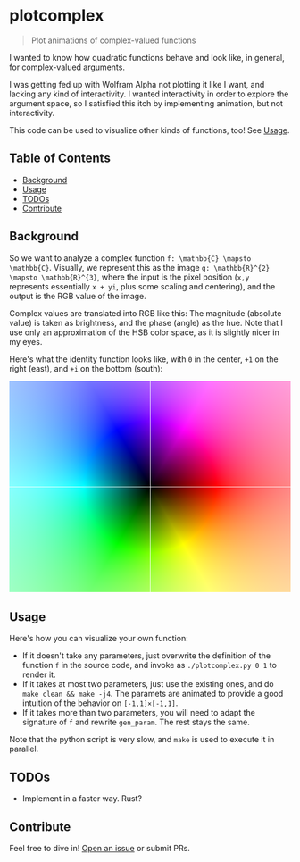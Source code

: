 # plotcomplex

> Plot animations of complex-valued functions

I wanted to know how quadratic functions behave and look like,
in general, for complex-valued arguments.

I was getting fed up with Wolfram Alpha not plotting it like I want,
and lacking any kind of interactivity.
I wanted interactivity in order to explore the argument space,
so I satisfied this itch by implementing animation, but not interactivity.

This code can be used to visualize other kinds of functions, too!
See [Usage](#usage).

## Table of Contents

- [Background](#background)
- [Usage](#usage)
- [TODOs](#todos)
- [Contribute](#contribute)

## Background

So we want to analyze a complex function `f: \mathbb{C} \mapsto \mathbb{C}`.
Visually, we represent this as the image `g: \mathbb{R}^{2} \mapsto \mathbb{R}^{3}`,
where the input is the pixel position (`x,y` represents essentially `x + yi`,
plus some scaling and centering), and the output is the RGB value of the image.

Complex values are translated into RGB like this: The magnitude (absolute value) is taken as brightness,
and the phase (angle) as the hue.
Note that I use only an approximation of the HSB color space, as it is slightly nicer in my eyes.

Here's what the identity function looks like, with `0` in the center, `+1` on the right (east),
and `+i` on the bottom (south):

![graphical representation of id_C](id.png)

## Usage

Here's how you can visualize your own function:
- If it doesn't take any parameters, just overwrite the definition of the
  function `f` in the source code, and invoke as `./plotcomplex.py 0 1` to render it.
- If it takes at most two parameters, just use the existing ones, and do `make clean && make -j4`.
  The paramets are animated to provide a good intuition of the behavior on `[-1,1]×[-1,1]`.
- If it takes more than two parameters, you will need to adapt the signature of `f` and rewrite `gen_param`.
  The rest stays the same.

Note that the python script is very slow, and `make` is used to execute it in parallel.

## TODOs

- Implement in a faster way.  Rust?

## Contribute

Feel free to dive in! [Open an issue](https://github.com/BenWiederhake/plotcomplex/issues/new) or submit PRs.

